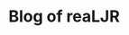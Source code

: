 <!-- # vue-blog

> Vue.js+Node.js+Mongodb+Express的前后端分离的个人博客


## 主要技术构成
前端主要技术栈为vue.js、vue-router、 vue-resource、 vuex

后端主要技术栈为node.js、 mongodb、 Express

## 博客功能
### 前台页面
- canvas粒子效果
- 搜索文章
- 动态显示文章
- 留言
- 文章分类显示
- 评论文章
- 文章目录

### 后台管理页面
- 发布文章
- 存为草稿
- 搜索文章
- 修改账户
- 权限验证
- 登录验证
- markdown编辑器

## Setup

运行环境
- node.js
- mongoDB

克隆远程库
```
git clone https://github.com/FatDong1/VueBlog.git
```
进入项目目录VueBlog后，安装依赖
```
npm install
```
安装完数据库后，启动mongodb。（不要关闭当前窗口，然后重新打开另外一个dos窗口，进行下一个步骤）
```
mongod --dbpath d:\data      // d:\data 为数据库文件夹位置，可自行设置
```
运行服务器。（确保数据库mongodb已经启动，不要关闭当前窗口，然后重新打开另外一个dos窗口，进行下一个步骤）
```
npm run start
```
在8082端口热重载开发，等待一会后，会自动弹出浏览器窗口，加载会比较慢，请耐心等待
```
npm run dev
```
### 注意
- 账户： boss    密码： 123456
- 配置： 请将server/app.js和/server/api/comment.js里面的xxx@qq.com改为自己的邮箱，来测试邮箱通知功能
- 邮箱通知功能，已经为大家注册了一个公用126邮箱去发送邮件，如果频繁发送邮件到一固定邮箱，则会被当成垃圾邮件被系统拦截。如果需要频繁发送邮件测试，可以在接收邮箱中设置邮箱白名单，也可以在接收邮箱中添加公用的126邮箱为联系人。
- 登录界面在：最底下的——‘站长登录’

### 效果展示
#### 前台效果

首页

![主页](https://segmentfault.com/img/bVMKxp?w=1344&h=646)

博客所有文章

![博客文章](https://segmentfault.com/img/bVNEvk?w=1346&h=645)

最近更新

![最近更新](https://segmentfault.com/img/bVNEeZ?w=1345&h=644)

某一篇文章

![文章](https://segmentfault.com/img/bVNEvl?w=1347&h=635)

留言

![留言](https://segmentfault.com/img/bVMKyu?w=1339&h=642)

评论

![评论](https://segmentfault.com/img/bVNEgl?w=1343&h=645)

#### 后台效果

所有文章

![所有文章](https://segmentfault.com/img/bVNEvp?w=1366&h=644)

搜索文章

![搜索](https://segmentfault.com/img/bVNEvo?w=1366&h=644)

 修改账户

![修改账户](https://segmentfault.com/img/bVNEiV?w=1366&h=638)

markdown编辑器

![编辑器](https://segmentfault.com/img/bVNEiK?w=1366&h=643)

移动端演示

![移动端](https://segmentfault.com/img/remote/1460000009411216?w=318&h=568)
### 目录
```
│  .babelrc             babel配置
│  .editorconfig        编辑器配置
│  .eslintignore        eslint忽略
│  .eslintrc.js         eslintrc配置
│  .gitignore           git上传忽略
│  .postcssrc.js
│  debug.log
│  index.html           打包模板
│  package.json
│  README.md
│  LICENSE
│
├─build
│
├─server                服务端
│      │
│      ├─ api           Restful接口
│      │
│      ├─ db            数据库
│      │
│      ├─ middlewares   中间件
│      │
│      ├─app.js
│      └─email.js
│
├─src
│   │  main.js        项目入口
│   │  App.vue          根组件
│   │
│   ├─assets          外部引用文件
│   │  ├─css
│   │  └─js
│   │
│   ├─components      vue组件
│   │  ├─back         后台组件
│   │  ├─front        前台组件
│   │  └─share        共享组件
│   │
│   ├─ lib
│   │
│   ├─router          路由
│   │
│   └─store           vuex文件
│
└─static            静态文件
```


### TODO
- 添加服务器配置教程
- 简化webpack配置
- 添加代码规范。BEM + JsDoc
- 重构代码

 -->

# Blog of reaLJR